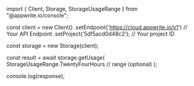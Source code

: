 import { Client, Storage, StorageUsageRange } from "@appwrite.io/console";

const client = new Client()
    .setEndpoint('https://cloud.appwrite.io/v1') // Your API Endpoint
    .setProject('5df5acd0d48c2'); // Your project ID

const storage = new Storage(client);

const result = await storage.getUsage(
    StorageUsageRange.TwentyFourHours // range (optional)
);

console.log(response);
